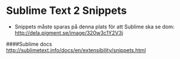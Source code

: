 # Sublime Text 2 Snippets

- Snippets måste sparas på denna plats för att Sublime ska se dom: http://dela.pigment.se/image/320w3c1Y2V3j

####Sublime docs
http://sublimetext.info/docs/en/extensibility/snippets.html
